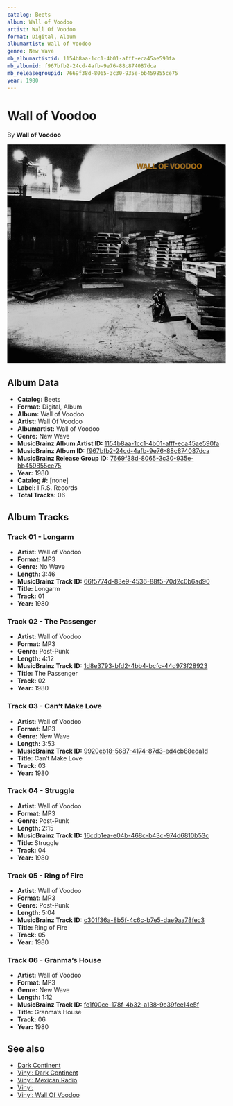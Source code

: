 ```yaml
---
catalog: Beets
album: Wall of Voodoo
artist: Wall Of Voodoo
format: Digital, Album
albumartist: Wall of Voodoo
genre: New Wave
mb_albumartistid: 1154b8aa-1cc1-4b01-afff-eca45ae590fa
mb_albumid: f967bfb2-24cd-4afb-9e76-88c874087dca
mb_releasegroupid: 7669f38d-8065-3c30-935e-bb459855ce75
year: 1980
---
```


# Wall of Voodoo

By **Wall of Voodoo**

![](../../assets/beetscovers/Wall_Of_Voodoo-Wall_of_Voodoo.jpg)

## Album Data

- **Catalog:** Beets
- **Format:** Digital, Album
- **Album:** Wall of Voodoo
- **Artist:** Wall Of Voodoo
- **Albumartist:** Wall of Voodoo
- **Genre:** New Wave
- **MusicBrainz Album Artist ID:** [1154b8aa-1cc1-4b01-afff-eca45ae590fa](https://musicbrainz.org/artist/1154b8aa-1cc1-4b01-afff-eca45ae590fa)
- **MusicBrainz Album ID:** [f967bfb2-24cd-4afb-9e76-88c874087dca](https://musicbrainz.org/release/f967bfb2-24cd-4afb-9e76-88c874087dca)
- **MusicBrainz Release Group ID:** [7669f38d-8065-3c30-935e-bb459855ce75](https://musicbrainz.org/release-group/7669f38d-8065-3c30-935e-bb459855ce75)
- **Year:** 1980
- **Catalog #:** [none]
- **Label:** I.R.S. Records
- **Total Tracks:** 06

## Album Tracks

### Track 01 - Longarm

- **Artist:** Wall of Voodoo
- **Format:** MP3
- **Genre:** No Wave
- **Length:** 3:46
- **MusicBrainz Track ID:** [66f5774d-83e9-4536-88f5-70d2c0b6ad90](https://musicbrainz.org/recording/66f5774d-83e9-4536-88f5-70d2c0b6ad90)
- **Title:** Longarm
- **Track:** 01
- **Year:** 1980

### Track 02 - The Passenger

- **Artist:** Wall of Voodoo
- **Format:** MP3
- **Genre:** Post-Punk
- **Length:** 4:12
- **MusicBrainz Track ID:** [1d8e3793-bfd2-4bb4-bcfc-44d973f28923](https://musicbrainz.org/recording/1d8e3793-bfd2-4bb4-bcfc-44d973f28923)
- **Title:** The Passenger
- **Track:** 02
- **Year:** 1980

### Track 03 - Can’t Make Love

- **Artist:** Wall of Voodoo
- **Format:** MP3
- **Genre:** New Wave
- **Length:** 3:53
- **MusicBrainz Track ID:** [9920eb18-5687-4174-87d3-ed4cb88eda1d](https://musicbrainz.org/recording/9920eb18-5687-4174-87d3-ed4cb88eda1d)
- **Title:** Can’t Make Love
- **Track:** 03
- **Year:** 1980

### Track 04 - Struggle

- **Artist:** Wall of Voodoo
- **Format:** MP3
- **Genre:** Post-Punk
- **Length:** 2:15
- **MusicBrainz Track ID:** [16cdb1ea-e04b-468c-b43c-974d6810b53c](https://musicbrainz.org/recording/16cdb1ea-e04b-468c-b43c-974d6810b53c)
- **Title:** Struggle
- **Track:** 04
- **Year:** 1980

### Track 05 - Ring of Fire

- **Artist:** Wall of Voodoo
- **Format:** MP3
- **Genre:** Post-Punk
- **Length:** 5:04
- **MusicBrainz Track ID:** [c301f36a-8b5f-4c6c-b7e5-dae9aa78fec3](https://musicbrainz.org/recording/c301f36a-8b5f-4c6c-b7e5-dae9aa78fec3)
- **Title:** Ring of Fire
- **Track:** 05
- **Year:** 1980

### Track 06 - Granma’s House

- **Artist:** Wall of Voodoo
- **Format:** MP3
- **Genre:** New Wave
- **Length:** 1:12
- **MusicBrainz Track ID:** [fc1f00ce-178f-4b32-a138-9c39fee14e5f](https://musicbrainz.org/recording/fc1f00ce-178f-4b32-a138-9c39fee14e5f)
- **Title:** Granma’s House
- **Track:** 06
- **Year:** 1980


## See also

- [Dark Continent](Dark_Continent.md)
- [Vinyl: Dark Continent](../../Vinyl/Wall_Of_Voodoo/Dark_Continent.md)
- [Vinyl: Mexican Radio](../../Vinyl/Wall_Of_Voodoo/Mexican_Radio.md)
- [Vinyl: ](../../Vinyl/Wall_Of_Voodoo/Wall_Of_Voodoo_index.md)
- [Vinyl: Wall Of Voodoo](../../Vinyl/Wall_Of_Voodoo/Wall_Of_Voodoo.md)
